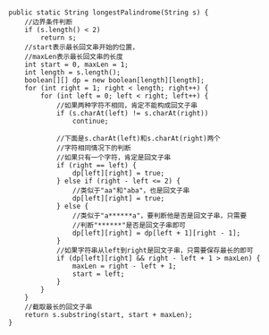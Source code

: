 # 
 
##

    public static String longestPalindrome(String s) {
        //边界条件判断
        if (s.length() < 2)
            return s;
        //start表示最长回文串开始的位置，
        //maxLen表示最长回文串的长度
        int start = 0, maxLen = 1;
        int length = s.length();
        boolean[][] dp = new boolean[length][length];
        for (int right = 1; right < length; right++) {
            for (int left = 0; left < right; left++) {
                //如果两种字符不相同，肯定不能构成回文子串
                if (s.charAt(left) != s.charAt(right))
                    continue;
    
                //下面是s.charAt(left)和s.charAt(right)两个
                //字符相同情况下的判断
                //如果只有一个字符，肯定是回文子串
                if (right == left) {
                    dp[left][right] = true;
                } else if (right - left <= 2) {
                    //类似于"aa"和"aba"，也是回文子串
                    dp[left][right] = true;
                } else {
                    //类似于"a******a"，要判断他是否是回文子串，只需要
                    //判断"******"是否是回文子串即可
                    dp[left][right] = dp[left + 1][right - 1];
                }
                //如果字符串从left到right是回文子串，只需要保存最长的即可
                if (dp[left][right] && right - left + 1 > maxLen) {
                    maxLen = right - left + 1;
                    start = left;
                }
            }
        }
        //截取最长的回文子串
        return s.substring(start, start + maxLen);
    }

